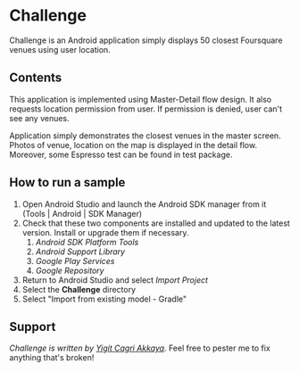Challenge
===========================================
Challenge is an Android application simply displays 50 closest Foursquare venues using user location.

<h2>Contents</h2>

This application is implemented using Master-Detail flow design. It also requests location permission from user. If permission is denied, user can't see any venues. 

Application simply demonstrates the closest venues in the master screen. Photos of venue, location on the map is displayed in the detail flow. Moreover, some Espresso test can be found in test package.

<h2>How to run a sample</h2>

1. Open Android Studio and launch the Android SDK manager from it (Tools | Android | SDK Manager)
1. Check that these two components are installed and updated to the latest version. Install or upgrade
   them if necessary.
   1. *Android SDK Platform Tools*
   2. *Android Support Library*
   2. *Google Play Services*
   3. *Google Repository*
1. Return to Android Studio and select *Import Project*
1. Select the **Challenge** directory
1. Select "Import from existing model - Gradle"

<h2>Support</h2>

*Challenge is written by [Yigit Cagri Akkaya](http://plus.google.com/+BrunoOliveira).* Feel free to pester me to fix anything that's broken!
